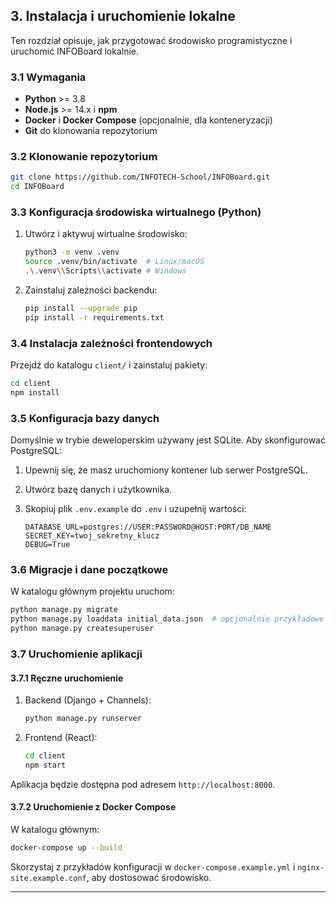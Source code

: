 ## 3. Instalacja i uruchomienie lokalne

Ten rozdział opisuje, jak przygotować środowisko programistyczne i uruchomić INFOBoard lokalnie.

### 3.1 Wymagania

* **Python** >= 3.8
* **Node.js** >= 14.x i **npm**
* **Docker** i **Docker Compose** (opcjonalnie, dla konteneryzacji)
* **Git** do klonowania repozytorium

### 3.2 Klonowanie repozytorium

```bash
git clone https://github.com/INFOTECH-School/INFOBoard.git
cd INFOBoard
```

### 3.3 Konfiguracja środowiska wirtualnego (Python)

1. Utwórz i aktywuj wirtualne środowisko:

   ```bash
   python3 -m venv .venv
   source .venv/bin/activate  # Linux/macOS
   .\.venv\\Scripts\\activate # Windows
   ```
2. Zainstaluj zależności backendu:

   ```bash
   pip install --upgrade pip
   pip install -r requirements.txt
   ```

### 3.4 Instalacja zależności frontendowych

Przejdź do katalogu `client/` i zainstaluj pakiety:

```bash
cd client
npm install
```

### 3.5 Konfiguracja bazy danych

Domyślnie w trybie deweloperskim używany jest SQLite. Aby skonfigurować PostgreSQL:

1. Upewnij się, że masz uruchomiony kontener lub serwer PostgreSQL.
2. Utwórz bazę danych i użytkownika.
3. Skopiuj plik `.env.example` do `.env` i uzupełnij wartości:

   ```dotenv
   DATABASE_URL=postgres://USER:PASSWORD@HOST:PORT/DB_NAME
   SECRET_KEY=twoj_sekretny_klucz
   DEBUG=True
   ```

### 3.6 Migracje i dane początkowe

W katalogu głównym projektu uruchom:

```bash
python manage.py migrate
python manage.py loaddata initial_data.json  # opcjonalnie przykładowe dane
python manage.py createsuperuser
```

### 3.7 Uruchomienie aplikacji

#### 3.7.1 Ręczne uruchomienie

1. Backend (Django + Channels):

   ```bash
   python manage.py runserver
   ```
2. Frontend (React):

   ```bash
   cd client
   npm start
   ```

Aplikacja będzie dostępna pod adresem `http://localhost:8000`.

#### 3.7.2 Uruchomienie z Docker Compose

W katalogu głównym:

```bash
docker-compose up --build
```

Skorzystaj z przykładów konfiguracji w `docker-compose.example.yml` i `nginx-site.example.conf`, aby dostosować środowisko.

---
